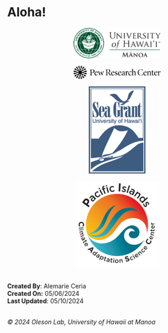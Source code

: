 # Aloha!


<center>
<img src="www/logos/uhm-logo.png" alt="" align="center" width="200">
<br><br>
<img src="www/logos/pew-research-center-logo.png" alt="" align="center" width="200">
<br><br>
<img src="www/logos/sea-grant-logo.png" alt="" align="center" height="200">
<br><br>
<img src="www/logos/pi-casc-logo.png" alt="" align="center" height="200">
<br><br>
</center>

**Created By**: Alemarie Ceria <br> **Created On:** 05/06/2024 <br>
**Last Updated**: 05/10/2024 <br><br>

*© 2024 Oleson Lab, University of Hawaii at Manoa*
